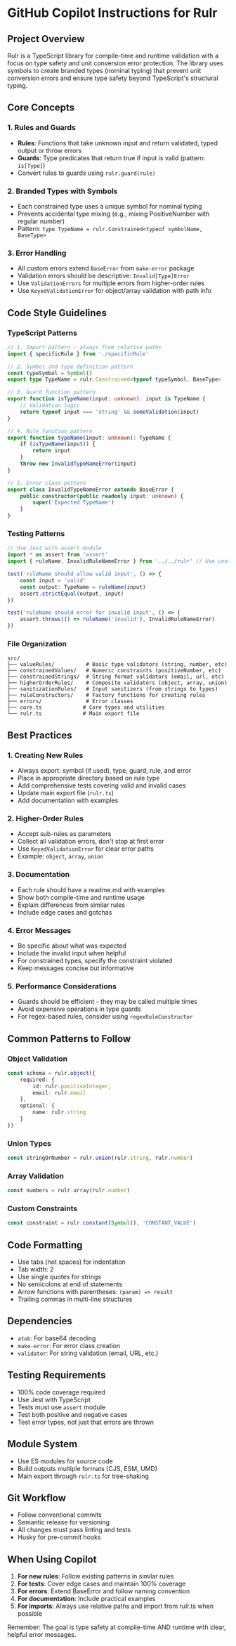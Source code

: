 # GitHub Copilot Instructions for Rulr

## Project Overview

Rulr is a TypeScript library for compile-time and runtime validation with a focus on type safety and unit conversion error protection. The library uses symbols to create branded types (nominal typing) that prevent unit conversion errors and ensure type safety beyond TypeScript's structural typing.

## Core Concepts

### 1. Rules and Guards
- **Rules**: Functions that take unknown input and return validated, typed output or throw errors
- **Guards**: Type predicates that return true if input is valid (pattern: `is[Type]`)
- Convert rules to guards using `rulr.guard(rule)`

### 2. Branded Types with Symbols
- Each constrained type uses a unique symbol for nominal typing
- Prevents accidental type mixing (e.g., mixing PositiveNumber with regular number)
- Pattern: `type TypeName = rulr.Constrained<typeof symbolName, BaseType>`

### 3. Error Handling
- All custom errors extend `BaseError` from `make-error` package
- Validation errors should be descriptive: `Invalid[Type]Error`
- Use `ValidationErrors` for multiple errors from higher-order rules
- Use `KeyedValidationError` for object/array validation with path info

## Code Style Guidelines

### TypeScript Patterns
```typescript
// 1. Import pattern - always from relative paths
import { specificRule } from './specificRule'

// 2. Symbol and type definition pattern
const typeSymbol = Symbol()
export type TypeName = rulr.Constrained<typeof typeSymbol, BaseType>

// 3. Guard function pattern
export function isTypeName(input: unknown): input is TypeName {
    // Validation logic
    return typeof input === 'string' && someValidation(input)
}

// 4. Rule function pattern
export function typeName(input: unknown): TypeName {
    if (isTypeName(input)) {
        return input
    }
    throw new InvalidTypeNameError(input)
}

// 5. Error class pattern
export class InvalidTypeNameError extends BaseError {
    public constructor(public readonly input: unknown) {
        super('Expected TypeName')
    }
}
```

### Testing Patterns
```typescript
// Use Jest with assert module
import * as assert from 'assert'
import { ruleName, InvalidRuleNameError } from '../../rulr' // Use centralized export in tests

test('ruleName should allow valid input', () => {
    const input = 'valid'
    const output: TypeName = ruleName(input)
    assert.strictEqual(output, input)
})

test('ruleName should error for invalid input', () => {
    assert.throws(() => ruleName('invalid'), InvalidRuleNameError)
})
```

### File Organization
```
src/
├── valueRules/          # Basic type validators (string, number, etc)
├── constrainedValues/   # Numeric constraints (positiveNumber, etc)
├── constrainedStrings/  # String format validators (email, url, etc)
├── higherOrderRules/    # Composite validators (object, array, union)
├── sanitizationRules/   # Input sanitizers (from strings to types)
├── ruleConstructors/    # Factory functions for creating rules
├── errors/              # Error classes
├── core.ts             # Core types and utilities
└── rulr.ts             # Main export file
```

## Best Practices

### 1. Creating New Rules
- Always export: symbol (if used), type, guard, rule, and error
- Place in appropriate directory based on rule type
- Add comprehensive tests covering valid and invalid cases
- Update main export file (`rulr.ts`)
- Add documentation with examples

### 2. Higher-Order Rules
- Accept sub-rules as parameters
- Collect all validation errors, don't stop at first error
- Use `KeyedValidationError` for clear error paths
- Example: `object`, `array`, `union`

### 3. Documentation
- Each rule should have a readme.md with examples
- Show both compile-time and runtime usage
- Explain differences from similar rules
- Include edge cases and gotchas

### 4. Error Messages
- Be specific about what was expected
- Include the invalid input when helpful
- For constrained types, specify the constraint violated
- Keep messages concise but informative

### 5. Performance Considerations
- Guards should be efficient - they may be called multiple times
- Avoid expensive operations in type guards
- For regex-based rules, consider using `regexRuleConstructor`

## Common Patterns to Follow

### Object Validation
```typescript
const schema = rulr.object({
    required: {
        id: rulr.positiveInteger,
        email: rulr.email
    },
    optional: {
        name: rulr.string
    }
})
```

### Union Types
```typescript
const stringOrNumber = rulr.union(rulr.string, rulr.number)
```

### Array Validation
```typescript
const numbers = rulr.array(rulr.number)
```

### Custom Constraints
```typescript
const constraint = rulr.constant(Symbol(), 'CONSTANT_VALUE')
```

## Code Formatting
- Use tabs (not spaces) for indentation
- Tab width: 2
- Use single quotes for strings
- No semicolons at end of statements
- Arrow functions with parentheses: `(param) => result`
- Trailing commas in multi-line structures

## Dependencies
- `atob`: For base64 decoding
- `make-error`: For error class creation
- `validator`: For string validation (email, URL, etc.)

## Testing Requirements
- 100% code coverage required
- Use Jest with TypeScript
- Tests must use `assert` module
- Test both positive and negative cases
- Test error types, not just that errors are thrown

## Module System
- Use ES modules for source code
- Build outputs multiple formats (CJS, ESM, UMD)
- Main export through `rulr.ts` for tree-shaking

## Git Workflow
- Follow conventional commits
- Semantic release for versioning
- All changes must pass linting and tests
- Husky for pre-commit hooks

## When Using Copilot

1. **For new rules**: Follow existing patterns in similar rules
2. **For tests**: Cover edge cases and maintain 100% coverage
3. **For errors**: Extend BaseError and follow naming convention
4. **For documentation**: Include practical examples
5. **For imports**: Always use relative paths and import from rulr.ts when possible

Remember: The goal is type safety at compile-time AND runtime with clear, helpful error messages.
